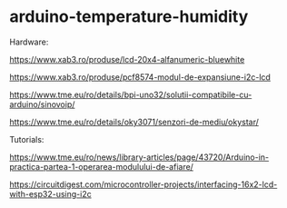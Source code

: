 # arduino-temperature-humidity

Hardware:

https://www.xab3.ro/produse/lcd-20x4-alfanumeric-bluewhite

https://www.xab3.ro/produse/pcf8574-modul-de-expansiune-i2c-lcd

https://www.tme.eu/ro/details/bpi-uno32/solutii-compatibile-cu-arduino/sinovoip/

https://www.tme.eu/ro/details/oky3071/senzori-de-mediu/okystar/




Tutorials:


https://www.tme.eu/ro/news/library-articles/page/43720/Arduino-in-practica-partea-1-operarea-modulului-de-afiare/

https://circuitdigest.com/microcontroller-projects/interfacing-16x2-lcd-with-esp32-using-i2c
